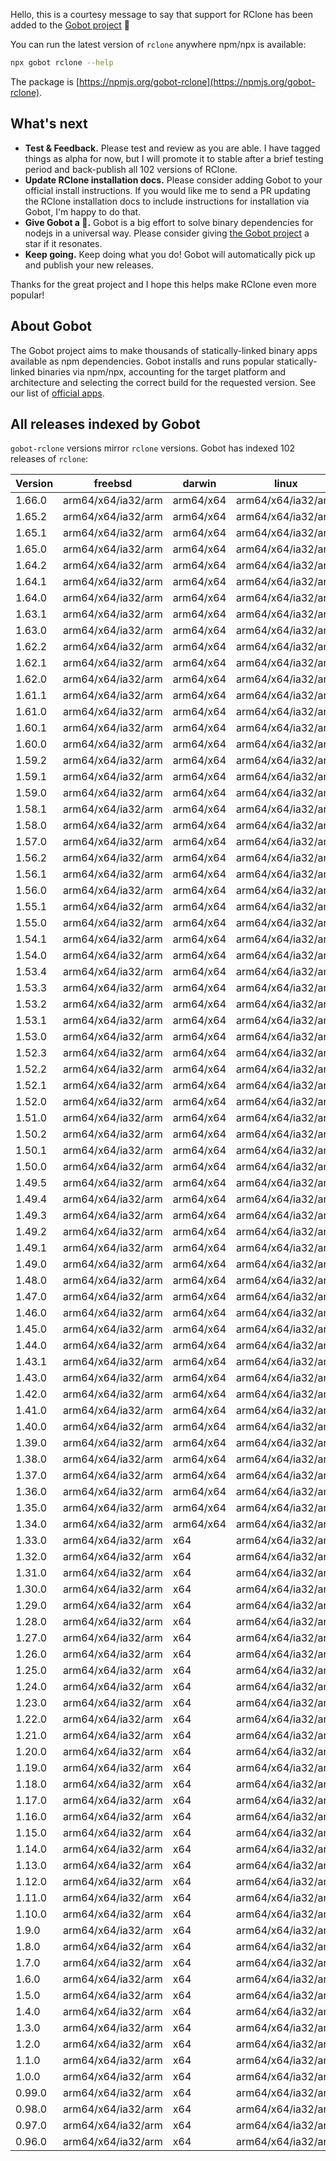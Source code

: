 Hello, this is a courtesy message to say that support for RClone has been added to the [Gobot project](https://www.npmjs.com/package/gobot) 🎸

You can run the latest version of `rclone` anywhere npm/npx is available:

```bash
npx gobot rclone --help
```

The package is [https://npmjs.org/gobot-rclone](https://npmjs.org/gobot-rclone).

## What's next

- **Test & Feedback.** Please test and review as you are able. I have tagged things as alpha for now, but I will promote it to stable after a brief testing period and back-publish all 102 versions of RClone.
- **Update RClone installation docs.** Please consider adding Gobot to your official install instructions. If you would like me to send a PR updating the RClone installation docs to include instructions for installation via Gobot, I'm happy to do that.
- **Give Gobot a 💫.** Gobot is a big effort to solve binary dependencies for nodejs in a universal way. Please consider giving [the Gobot project](https://github.com/benallfree/gobot) a star if it resonates.
- **Keep going.** Keep doing what you do! Gobot will automatically pick up and publish your new releases.

Thanks for the great project and I hope this helps make RClone even more popular!

## About Gobot

The Gobot project aims to make thousands of statically-linked binary apps available as npm dependencies. Gobot installs and runs popular statically-linked binaries via npm/npx, accounting for the target platform and architecture and selecting the correct build for the requested version. See our list of [official apps](https://www.npmjs.com/package/gobot#official-gobot-apps).

## All releases indexed by Gobot

`gobot-rclone` versions mirror `rclone` versions. Gobot has indexed 102 releases of `rclone`:

| Version | freebsd            | darwin    | linux              | win32    |
| ------- | ------------------ | --------- | ------------------ | -------- |
| 1.66.0  | arm64/x64/ia32/arm | arm64/x64 | arm64/x64/ia32/arm | x64/ia32 |
| 1.65.2  | arm64/x64/ia32/arm | arm64/x64 | arm64/x64/ia32/arm | x64/ia32 |
| 1.65.1  | arm64/x64/ia32/arm | arm64/x64 | arm64/x64/ia32/arm | x64/ia32 |
| 1.65.0  | arm64/x64/ia32/arm | arm64/x64 | arm64/x64/ia32/arm | x64/ia32 |
| 1.64.2  | arm64/x64/ia32/arm | arm64/x64 | arm64/x64/ia32/arm | x64/ia32 |
| 1.64.1  | arm64/x64/ia32/arm | arm64/x64 | arm64/x64/ia32/arm | x64/ia32 |
| 1.64.0  | arm64/x64/ia32/arm | arm64/x64 | arm64/x64/ia32/arm | x64/ia32 |
| 1.63.1  | arm64/x64/ia32/arm | arm64/x64 | arm64/x64/ia32/arm | x64/ia32 |
| 1.63.0  | arm64/x64/ia32/arm | arm64/x64 | arm64/x64/ia32/arm | x64/ia32 |
| 1.62.2  | arm64/x64/ia32/arm | arm64/x64 | arm64/x64/ia32/arm | x64/ia32 |
| 1.62.1  | arm64/x64/ia32/arm | arm64/x64 | arm64/x64/ia32/arm | x64/ia32 |
| 1.62.0  | arm64/x64/ia32/arm | arm64/x64 | arm64/x64/ia32/arm | x64/ia32 |
| 1.61.1  | arm64/x64/ia32/arm | arm64/x64 | arm64/x64/ia32/arm | x64/ia32 |
| 1.61.0  | arm64/x64/ia32/arm | arm64/x64 | arm64/x64/ia32/arm | x64/ia32 |
| 1.60.1  | arm64/x64/ia32/arm | arm64/x64 | arm64/x64/ia32/arm | x64/ia32 |
| 1.60.0  | arm64/x64/ia32/arm | arm64/x64 | arm64/x64/ia32/arm | x64/ia32 |
| 1.59.2  | arm64/x64/ia32/arm | arm64/x64 | arm64/x64/ia32/arm | x64/ia32 |
| 1.59.1  | arm64/x64/ia32/arm | arm64/x64 | arm64/x64/ia32/arm | x64/ia32 |
| 1.59.0  | arm64/x64/ia32/arm | arm64/x64 | arm64/x64/ia32/arm | x64/ia32 |
| 1.58.1  | arm64/x64/ia32/arm | arm64/x64 | arm64/x64/ia32/arm | x64/ia32 |
| 1.58.0  | arm64/x64/ia32/arm | arm64/x64 | arm64/x64/ia32/arm | x64/ia32 |
| 1.57.0  | arm64/x64/ia32/arm | arm64/x64 | arm64/x64/ia32/arm | x64/ia32 |
| 1.56.2  | arm64/x64/ia32/arm | arm64/x64 | arm64/x64/ia32/arm | x64/ia32 |
| 1.56.1  | arm64/x64/ia32/arm | arm64/x64 | arm64/x64/ia32/arm | x64/ia32 |
| 1.56.0  | arm64/x64/ia32/arm | arm64/x64 | arm64/x64/ia32/arm | x64/ia32 |
| 1.55.1  | arm64/x64/ia32/arm | arm64/x64 | arm64/x64/ia32/arm | x64/ia32 |
| 1.55.0  | arm64/x64/ia32/arm | arm64/x64 | arm64/x64/ia32/arm | x64/ia32 |
| 1.54.1  | arm64/x64/ia32/arm | arm64/x64 | arm64/x64/ia32/arm | x64/ia32 |
| 1.54.0  | arm64/x64/ia32/arm | arm64/x64 | arm64/x64/ia32/arm | x64/ia32 |
| 1.53.4  | arm64/x64/ia32/arm | arm64/x64 | arm64/x64/ia32/arm | x64/ia32 |
| 1.53.3  | arm64/x64/ia32/arm | arm64/x64 | arm64/x64/ia32/arm | x64/ia32 |
| 1.53.2  | arm64/x64/ia32/arm | arm64/x64 | arm64/x64/ia32/arm | x64/ia32 |
| 1.53.1  | arm64/x64/ia32/arm | arm64/x64 | arm64/x64/ia32/arm | x64/ia32 |
| 1.53.0  | arm64/x64/ia32/arm | arm64/x64 | arm64/x64/ia32/arm | x64/ia32 |
| 1.52.3  | arm64/x64/ia32/arm | arm64/x64 | arm64/x64/ia32/arm | x64/ia32 |
| 1.52.2  | arm64/x64/ia32/arm | arm64/x64 | arm64/x64/ia32/arm | x64/ia32 |
| 1.52.1  | arm64/x64/ia32/arm | arm64/x64 | arm64/x64/ia32/arm | x64/ia32 |
| 1.52.0  | arm64/x64/ia32/arm | arm64/x64 | arm64/x64/ia32/arm | x64/ia32 |
| 1.51.0  | arm64/x64/ia32/arm | arm64/x64 | arm64/x64/ia32/arm | x64/ia32 |
| 1.50.2  | arm64/x64/ia32/arm | arm64/x64 | arm64/x64/ia32/arm | x64/ia32 |
| 1.50.1  | arm64/x64/ia32/arm | arm64/x64 | arm64/x64/ia32/arm | x64/ia32 |
| 1.50.0  | arm64/x64/ia32/arm | arm64/x64 | arm64/x64/ia32/arm | x64/ia32 |
| 1.49.5  | arm64/x64/ia32/arm | arm64/x64 | arm64/x64/ia32/arm | x64/ia32 |
| 1.49.4  | arm64/x64/ia32/arm | arm64/x64 | arm64/x64/ia32/arm | x64/ia32 |
| 1.49.3  | arm64/x64/ia32/arm | arm64/x64 | arm64/x64/ia32/arm | x64/ia32 |
| 1.49.2  | arm64/x64/ia32/arm | arm64/x64 | arm64/x64/ia32/arm | x64/ia32 |
| 1.49.1  | arm64/x64/ia32/arm | arm64/x64 | arm64/x64/ia32/arm | x64/ia32 |
| 1.49.0  | arm64/x64/ia32/arm | arm64/x64 | arm64/x64/ia32/arm | x64/ia32 |
| 1.48.0  | arm64/x64/ia32/arm | arm64/x64 | arm64/x64/ia32/arm | x64/ia32 |
| 1.47.0  | arm64/x64/ia32/arm | arm64/x64 | arm64/x64/ia32/arm | x64/ia32 |
| 1.46.0  | arm64/x64/ia32/arm | arm64/x64 | arm64/x64/ia32/arm | x64/ia32 |
| 1.45.0  | arm64/x64/ia32/arm | arm64/x64 | arm64/x64/ia32/arm | x64/ia32 |
| 1.44.0  | arm64/x64/ia32/arm | arm64/x64 | arm64/x64/ia32/arm | x64/ia32 |
| 1.43.1  | arm64/x64/ia32/arm | arm64/x64 | arm64/x64/ia32/arm | x64/ia32 |
| 1.43.0  | arm64/x64/ia32/arm | arm64/x64 | arm64/x64/ia32/arm | x64/ia32 |
| 1.42.0  | arm64/x64/ia32/arm | arm64/x64 | arm64/x64/ia32/arm | x64/ia32 |
| 1.41.0  | arm64/x64/ia32/arm | arm64/x64 | arm64/x64/ia32/arm | x64/ia32 |
| 1.40.0  | arm64/x64/ia32/arm | arm64/x64 | arm64/x64/ia32/arm | x64/ia32 |
| 1.39.0  | arm64/x64/ia32/arm | arm64/x64 | arm64/x64/ia32/arm | x64/ia32 |
| 1.38.0  | arm64/x64/ia32/arm | arm64/x64 | arm64/x64/ia32/arm | x64/ia32 |
| 1.37.0  | arm64/x64/ia32/arm | arm64/x64 | arm64/x64/ia32/arm | x64/ia32 |
| 1.36.0  | arm64/x64/ia32/arm | arm64/x64 | arm64/x64/ia32/arm | x64/ia32 |
| 1.35.0  | arm64/x64/ia32/arm | arm64/x64 | arm64/x64/ia32/arm | x64/ia32 |
| 1.34.0  | arm64/x64/ia32/arm | arm64/x64 | arm64/x64/ia32/arm | x64/ia32 |
| 1.33.0  | arm64/x64/ia32/arm | x64       | arm64/x64/ia32/arm | x64/ia32 |
| 1.32.0  | arm64/x64/ia32/arm | x64       | arm64/x64/ia32/arm | x64/ia32 |
| 1.31.0  | arm64/x64/ia32/arm | x64       | arm64/x64/ia32/arm | x64/ia32 |
| 1.30.0  | arm64/x64/ia32/arm | x64       | arm64/x64/ia32/arm | x64/ia32 |
| 1.29.0  | arm64/x64/ia32/arm | x64       | arm64/x64/ia32/arm | x64/ia32 |
| 1.28.0  | arm64/x64/ia32/arm | x64       | arm64/x64/ia32/arm | x64/ia32 |
| 1.27.0  | arm64/x64/ia32/arm | x64       | arm64/x64/ia32/arm | x64/ia32 |
| 1.26.0  | arm64/x64/ia32/arm | x64       | arm64/x64/ia32/arm | x64/ia32 |
| 1.25.0  | arm64/x64/ia32/arm | x64       | arm64/x64/ia32/arm | x64/ia32 |
| 1.24.0  | arm64/x64/ia32/arm | x64       | arm64/x64/ia32/arm | x64/ia32 |
| 1.23.0  | arm64/x64/ia32/arm | x64       | arm64/x64/ia32/arm | x64/ia32 |
| 1.22.0  | arm64/x64/ia32/arm | x64       | arm64/x64/ia32/arm | x64/ia32 |
| 1.21.0  | arm64/x64/ia32/arm | x64       | arm64/x64/ia32/arm | x64/ia32 |
| 1.20.0  | arm64/x64/ia32/arm | x64       | arm64/x64/ia32/arm | x64/ia32 |
| 1.19.0  | arm64/x64/ia32/arm | x64       | arm64/x64/ia32/arm | x64/ia32 |
| 1.18.0  | arm64/x64/ia32/arm | x64       | arm64/x64/ia32/arm | x64/ia32 |
| 1.17.0  | arm64/x64/ia32/arm | x64       | arm64/x64/ia32/arm | x64/ia32 |
| 1.16.0  | arm64/x64/ia32/arm | x64       | arm64/x64/ia32/arm | x64/ia32 |
| 1.15.0  | arm64/x64/ia32/arm | x64       | arm64/x64/ia32/arm | x64/ia32 |
| 1.14.0  | arm64/x64/ia32/arm | x64       | arm64/x64/ia32/arm | x64/ia32 |
| 1.13.0  | arm64/x64/ia32/arm | x64       | arm64/x64/ia32/arm | x64/ia32 |
| 1.12.0  | arm64/x64/ia32/arm | x64       | arm64/x64/ia32/arm | x64/ia32 |
| 1.11.0  | arm64/x64/ia32/arm | x64       | arm64/x64/ia32/arm | x64/ia32 |
| 1.10.0  | arm64/x64/ia32/arm | x64       | arm64/x64/ia32/arm | x64/ia32 |
| 1.9.0   | arm64/x64/ia32/arm | x64       | arm64/x64/ia32/arm | x64/ia32 |
| 1.8.0   | arm64/x64/ia32/arm | x64       | arm64/x64/ia32/arm | x64/ia32 |
| 1.7.0   | arm64/x64/ia32/arm | x64       | arm64/x64/ia32/arm | x64/ia32 |
| 1.6.0   | arm64/x64/ia32/arm | x64       | arm64/x64/ia32/arm | x64/ia32 |
| 1.5.0   | arm64/x64/ia32/arm | x64       | arm64/x64/ia32/arm | x64/ia32 |
| 1.4.0   | arm64/x64/ia32/arm | x64       | arm64/x64/ia32/arm | x64/ia32 |
| 1.3.0   | arm64/x64/ia32/arm | x64       | arm64/x64/ia32/arm | x64/ia32 |
| 1.2.0   | arm64/x64/ia32/arm | x64       | arm64/x64/ia32/arm | x64/ia32 |
| 1.1.0   | arm64/x64/ia32/arm | x64       | arm64/x64/ia32/arm | x64/ia32 |
| 1.0.0   | arm64/x64/ia32/arm | x64       | arm64/x64/ia32/arm | x64/ia32 |
| 0.99.0  | arm64/x64/ia32/arm | x64       | arm64/x64/ia32/arm | x64/ia32 |
| 0.98.0  | arm64/x64/ia32/arm | x64       | arm64/x64/ia32/arm | x64/ia32 |
| 0.97.0  | arm64/x64/ia32/arm | x64       | arm64/x64/ia32/arm | x64/ia32 |
| 0.96.0  | arm64/x64/ia32/arm | x64       | arm64/x64/ia32/arm | x64/ia32 |
